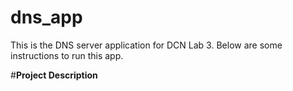 # dns_app
This is the DNS server application for DCN Lab 3. Below are some instructions to run this app.

#**Project Description**
